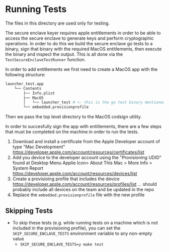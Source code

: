 # Running Tests

The files in this directory are used only for testing.

The secure enclave keyer requires apple entitlements in order to be able to access the secure enclave to generate keys and perform cryptographic operations. In order to do this we build the secure enclave go tests to a binary, sign that binary with the required MacOS entitlements, then execute the binary and inspect the output. This is all done via the `TestSecureEnclaveTestRunner` function.

In order to add entitlements we first need to create a MacOS app with the following structure:

```sh
launcher_test.app
    └── Contents
        ├── Info.plist
        ├── MacOS
        │   └── launcher_test # <- this is the go test binary mentioned above
        └── embedded.provisionprofile
```

Then we pass the top level directory to the MacOS codsign utility.

In order to succesfully sign the app with entitlements, there are a few steps that must be completed on the machine in order to run the tests.

1. Download and install a certificate from the Apple Developer account of type "Mac Development" https://developer.apple.com/account/resources/certificates/list
2. Add you device to the developer account using the "Provisioning UDID" found at Desktop Menu Applie Icon> About This Mac > More Info > System Report https://developer.apple.com/account/resources/devices/list
3. Create a provisioing profile that includes the device https://developer.apple.com/account/resources/profiles/list ... should probably include all devices on the team and be updated in the repo
4. Replace the `embedded.provisionprofile` file with the new profile

## Skipping Tests

- To skip these tests (e.g. while running tests on a machine which is not included in the provisioning profile), you can set the `SKIP_SECURE_ENCLAVE_TESTS` environment variable to any non-empty value
    - `SKIP_SECURE_ENCLAVE_TESTS=y make test`
